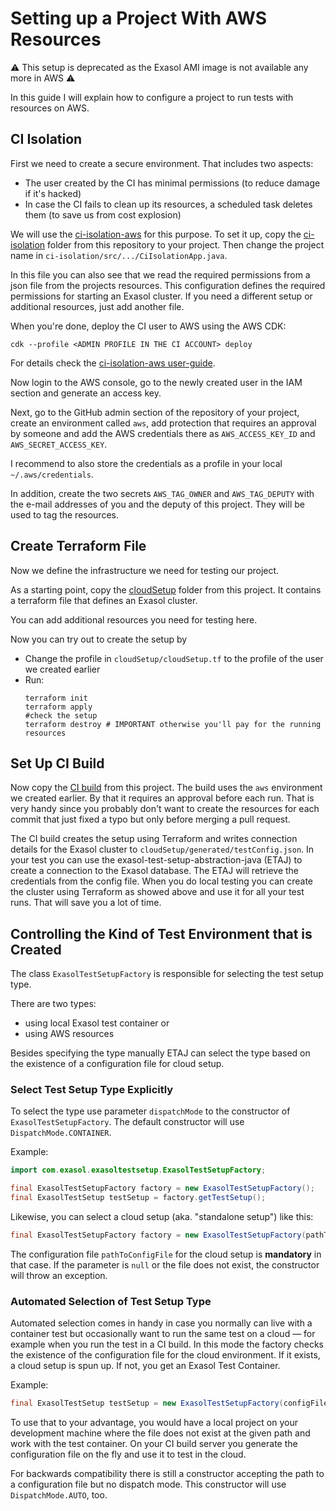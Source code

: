 # Setting up a Project With AWS Resources

⚠️ This setup is deprecated as the Exasol AMI image is not available any more in AWS ⚠️

In this guide I will explain how to configure a project to run tests with resources on AWS.

## CI Isolation

First we need to create a secure environment. That includes two aspects:

* The user created by the CI has minimal permissions (to reduce damage if it's hacked)
* In case the CI fails to clean up its resources, a scheduled task deletes them (to save us from cost explosion)

We will use the [ci-isolation-aws](https://github.com/exasol/ci-isolation-aws) for this purpose. To set it up, copy the [ci-isolation](../../ci-isolation) folder from this repository to your project. Then change the project name in `ci-isolation/src/.../CiIsolationApp.java`.

In this file you can also see that we read the required permissions from a json file from the projects resources. This configuration defines the required permissions for starting an Exasol cluster. If you need a different setup or additional resources, just add another file.

When you're done, deploy the CI user to AWS using the AWS CDK:

```shell
cdk --profile <ADMIN PROFILE IN THE CI ACCOUNT> deploy
```

For details check the [ci-isolation-aws user-guide](https://github.com/exasol/ci-isolation-aws).

Now login to the AWS console, go to the newly created user in the IAM section and generate an access key.

Next, go to the GitHub admin section of the repository of your project, create an environment called `aws`, add protection that requires an approval by someone and add the AWS credentials there as `AWS_ACCESS_KEY_ID` and `AWS_SECRET_ACCESS_KEY`.

I recommend to also store the credentials as a profile in your local `~/.aws/credentials`.

In addition, create the two secrets `AWS_TAG_OWNER` and `AWS_TAG_DEPUTY` with the e-mail addresses of you and the deputy of this project. They will be used to tag the resources.

## Create Terraform File

Now we define the infrastructure we need for testing our project.

As a starting point, copy the [cloudSetup](../../cloudSetup) folder from this project. It contains a terraform file that defines an Exasol cluster.

You can add additional resources you need for testing here.

Now you can try out to create the setup by

* Change the profile in `cloudSetup/cloudSetup.tf` to the profile of the user we created earlier
* Run:
    ```shell
    terraform init
    terraform apply
    #check the setup
    terraform destroy # IMPORTANT otherwise you'll pay for the running resources
    ```

## Set Up CI Build

Now copy the [CI build](../../.github/workflows/ci-build.yml) from this project. The build uses the `aws` environment we created earlier. By that it requires an approval before each run. That is very handy since you probably don't want to create the resources for each commit that just fixed a typo but only before merging a pull request.

The CI build creates the setup using Terraform and writes connection details for the Exasol cluster to `cloudSetup/generated/testConfig.json`. In your test you can use the exasol-test-setup-abstraction-java (ETAJ) to create a connection to the Exasol database. The ETAJ will retrieve the credentials from the config file. When you do local testing you can create the cluster using Terraform as showed above and use it for all your test runs. That will save you a lot of time.

## Controlling the Kind of Test Environment that is Created

The class `ExasolTestSetupFactory` is responsible for selecting the test setup type.

There are two types:
* using local Exasol test container or
* using AWS resources

Besides specifying the type manually ETAJ can select the type based on the existence of a configuration file for cloud setup.

### Select Test Setup Type Explicitly

To select the type use parameter `dispatchMode` to the constructor of `ExasolTestSetupFactory`. The default constructor will use `DispatchMode.CONTAINER`.

Example:

```java
import com.exasol.exasoltestsetup.ExasolTestSetupFactory;

final ExasolTestSetupFactory factory = new ExasolTestSetupFactory();
final ExasolTestSetup testSetup = factory.getTestSetup();
```

Likewise, you can select a cloud setup (aka. "standalone setup") like this:

```java
final ExasolTestSetupFactory factory = new ExasolTestSetupFactory(pathToConfigFile, DispatchMode.STANDALONE)
```

The configuration file `pathToConfigFile` for the cloud setup is **mandatory** in that case. If the parameter is `null` or the file does not exist, the constructor will throw an exception.

### Automated Selection of Test Setup Type

Automated selection comes in handy in case you normally can live with a container test but occasionally want to run the same test on a cloud &mdash; for example when you run the test in a CI build. In this mode the factory checks the existence of the configuration file for the cloud environment. If it exists, a cloud setup is spun up. If not, you get an Exasol Test Container.

Example:

```java
final ExasolTestSetup testSetup = new ExasolTestSetupFactory(configFile, DispatchMode.AUTO).getTestSetup();
```

To use that to your advantage, you would have a local project on your development machine where the file does not exist at the given path and work with the test container. On your CI build server you generate the configuration file on the fly and use it to test in the cloud.

For backwards compatibility there is still a constructor accepting the path to a configuration file but no dispatch mode. This constructor will use `DispatchMode.AUTO`, too.
